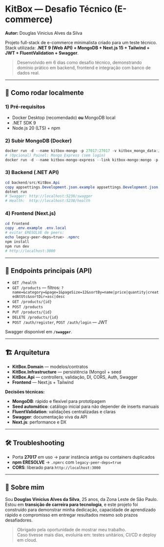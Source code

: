# KitBox — Desafio Técnico (E-commerce)
**Autor:** Douglas Vinicius Alves da Silva

Projeto full-stack de e-commerce minimalista criado para um teste técnico.  
Stack utilizada: **.NET 9 (Web API) + MongoDB + Next.js 15 + Tailwind + JWT + FluentValidation + Swagger**.

> Desenvolvido em 6 dias como desafio técnico, demonstrando domínio prático em backend, frontend e integração com banco de dados real.

---

## 🚀 Como rodar localmente

### 1) Pré-requisitos
- Docker Desktop (recomendado) **ou** MongoDB local
- .NET SDK 9
- Node.js 20 (LTS) + npm

### 2) Subir MongoDB (Docker)
```powershell
docker run -d --name kitbox-mongo -p 27017:27017 -v kitbox_mongo_data:/data/db mongo:6
# (Opcional) Painel: Mongo Express (sem login)
docker run -d --name kitbox-mongo-express --link kitbox-mongo:mongo -p 8081:8081 -e ME_CONFIG_MONGODB_SERVER=kitbox-mongo -e ME_CONFIG_BASICAUTH=false mongo-express:1.0.2-20
```

### 3) Backend (.NET API)
```powershell
cd backend/src/KitBox.Api
copy appsettings.Development.json.example appsettings.Development.json
dotnet run
# Swagger: http://localhost:5238/swagger
# Health:  http://localhost:5238/health
```

### 4) Frontend (Next.js)
```powershell
cd frontend
copy .env.example .env.local
# evitar ERESOLVE de peers:
echo legacy-peer-deps=true> .npmrc
npm install
npm run dev
# http://localhost:3000
```

---

## 🧭 Endpoints principais (API)
- `GET /health`
- `GET /products` — filtros: `?name=&category=&page=1&pageSize=12&sortBy=name|price|quantity|createdAtUtc&sortDir=asc|desc`
- `GET /products/{id}`
- `POST /products`
- `PUT /products/{id}`
- `DELETE /products/{id}`
- `POST /auth/register`, `POST /auth/login` — JWT

Swagger disponível em **`/swagger`**.

---

## 🏗️ Arquitetura
- **KitBox.Domain** — modelos/contratos
- **KitBox.Infrastructure** — persistência (Mongo) + seed
- **KitBox.Api** — controllers, validação, DI, CORS, Auth, Swagger
- **Frontend** — Next.js + Tailwind

**Decisões técnicas:**
- **MongoDB**: rápido e flexível para prototipagem
- **Seed automático**: catálogo inicial para não depender de inserts manuais
- **FluentValidation**: validações centralizadas e claras
- **Swagger**: documentação viva da API
- **Next.js**: performance e DX

---

## 🛠️ Troubleshooting
- Porta **27017** em uso → parar instância antiga ou containers duplicados
- **npm ERESOLVE** → `.npmrc` com `legacy-peer-deps=true`
- **CORS**: liberado para `http://localhost:3000`

---

## 🙋 Sobre mim
Sou **Douglas Vinicius Alves da Silva**, 25 anos, da Zona Leste de São Paulo.  
Estou em **transição de carreira para tecnologia**, e este projeto foi construído para demonstrar minha dedicação, capacidade de aprendizado rápido e compromisso em entregar resultados mesmo sob prazos desafiadores.

> Obrigado pela oportunidade de mostrar meu trabalho.  
> Caso tivesse mais dias, evoluiria em: testes unitários, CI/CD e deploy em cloud.
